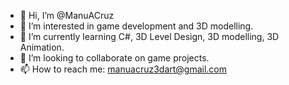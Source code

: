 - 👋 Hi, I’m @ManuACruz
- 👀 I’m interested in game development and 3D modelling.
- 🌱 I’m currently learning C#, 3D Level Design, 3D modelling, 3D Animation.
- 💞️ I’m looking to collaborate on game projects.
- 📫 How to reach me: manuacruz3dart@gmail.com

<!---
ManuACruz/ManuACruz is a ✨ special ✨ repository because its `README.md` (this file) appears on your GitHub profile.
You can click the Preview link to take a look at your changes.
--->
